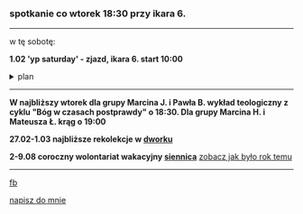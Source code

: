 ### spotkanie co wtorek 18:30 przy ikara 6.


------

w tę sobotę:

**1.02 'yp saturday' - zjazd, ikara 6. start 10:00** <br>
<details>
<summary>plan</summary>
  
  
10:00 rozważanie (30 min.)<br>
  
10:30 msza św. (45 min.)<br>

11:30 św. josemaría escrivá - skarb kościoła. praca z
multimedialną wersją najnowszej biografii świętego codzienności. (45 min.)<br>

12:15 przerwa kawowa. (30 min.)<br>

12:45 natura krzyczy o Bogu. wykład w ramach serii “bóg w
czasach postprawdy”. (45 min)<br>

14:00 obiad. (30 min.)<br>

14:30 siennica 2020 - jak mogę pomóc zdolnej młodzieży? -
prezentacja naszego projektu wolontariackiego. omówienie kalendarza
wyjazdów i formacji na najbliższe pół roku. (45 min.)<br>

zakończenie błogosławieństwem
</details>

------

**W najbliższy wtorek dla grupy Marcina J. i Pawła B. wykład teologiczny z cyklu "Bóg w czasach postprawdy" o 18:30.
Dla grupy Marcina H. i Mateusza Ł. krąg o 19:00**

**27.02-1.03 najbliższe rekolekcje w [dworku](https://goo.gl/maps/iMpisaQaSDbGV1T49)**

**2-9.08 coroczny wolontariat wakacyjny [siennica](https://goo.gl/maps/oir1wwNkufv1N8h68)**
[zobacz jak było rok temu](https://youtu.be/uP36kN5RhqY)

------
[fb](https://www.facebook.com/%C5%9Awi%C4%99to%C5%9B%C4%87-w-wielkim-mie%C5%9Bcie-100984374613925/?modal=admin_todo_tour)

<a href="mailto:marcin.jagielowicz@gmail.com">napisz do mnie</a>
